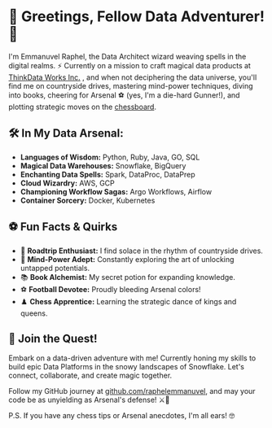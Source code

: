 # 👋 Greetings, Fellow Data Adventurer! 🚀

I'm Emmanuvel Raphel, the Data Architect wizard weaving spells in the digital realms. 
⚡ Currently on a mission to craft magical data products at [ThinkData Works Inc.](https://www.thinkdataworks.com/) , and when not deciphering the data universe, you'll find me on countryside drives, mastering mind-power techniques, diving into books, cheering for Arsenal ⚽ (yes, I'm a die-hard Gunner!), and plotting strategic moves on the [chessboard](https://www.chess.com/member/rafa_the_goat).

## 🛠️ In My Data Arsenal:

- **Languages of Wisdom:** Python, Ruby, Java, GO, SQL
- **Magical Data Warehouses:** Snowflake, BigQuery
- **Enchanting Data Spells:** Spark, DataProc, DataPrep
- **Cloud Wizardry:** AWS, GCP
- **Championing Workflow Sagas:** Argo Workflows, Airflow
- **Container Sorcery:** Docker, Kubernetes

## ⚽ Fun Facts & Quirks

- 🚗 **Roadtrip Enthusiast:** I find solace in the rhythm of countryside drives.
- 🧠 **Mind-Power Adept:** Constantly exploring the art of unlocking untapped potentials.
- 📚 **Book Alchemist:** My secret potion for expanding knowledge.
- ⚽ **Football Devotee:** Proudly bleeding Arsenal colors!
- ♟️ **Chess Apprentice:** Learning the strategic dance of kings and queens.

## 🌟 Join the Quest!

Embark on a data-driven adventure with me! Currently honing my skills to build epic Data Platforms in the snowy landscapes of Snowflake. 
Let's connect, collaborate, and create magic together.


Follow my GitHub journey at [github.com/raphelemmanuvel](https://github.com/raphelemmanuvel), and may your code be as unyielding as Arsenal's defense! ⚔️🔴

P.S. If you have any chess tips or Arsenal anecdotes, I'm all ears! 🤓
